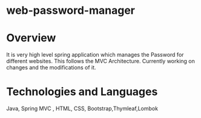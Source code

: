 # web-password-manager
# Overview
It is very high level spring application which manages the Password for different websites. This follows the MVC Architecture. 
Currently working on changes and the modifications of it.

# Technologies and Languages
Java, Spring MVC , HTML, CSS, Bootstrap,Thymleaf,Lombok

